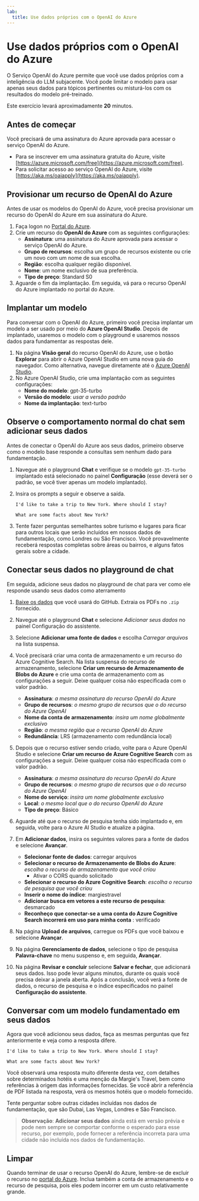 ```yaml
---
lab:
  title: Use dados próprios com o OpenAI do Azure
---
```


# Use dados próprios com o OpenAI do Azure

O Serviço OpenAI do Azure permite que você use dados próprios com a inteligência do LLM subjacente. Você pode limitar o modelo para usar apenas seus dados para tópicos pertinentes ou misturá-los com os resultados do modelo pré-treinado.

Este exercício levará aproximadamente **20** minutos.

## Antes de começar

Você precisará de uma assinatura do Azure aprovada para acessar o serviço OpenAI do Azure. 

- Para se inscrever em uma assinatura gratuita do Azure, visite [https://azure.microsoft.com/free](https://azure.microsoft.com/free).
- Para solicitar acesso ao serviço OpenAI do Azure, visite [https://aka.ms/oaiapply](https://aka.ms/oaiapply).

## Provisionar um recurso de OpenAI do Azure

Antes de usar os modelos do OpenAI do Azure, você precisa provisionar um recurso do OpenAI do Azure em sua assinatura do Azure.

1. Faça logon no [Portal do Azure](https://portal.azure.com?azure-portal=true).
2. Crie um recurso do **OpenAI do Azure** com as seguintes configurações:
    - **Assinatura**: uma assinatura do Azure aprovada para acessar o serviço OpenAI do Azure.
    - **Grupo de recursos**: escolha um grupo de recursos existente ou crie um novo com um nome de sua escolha.
    - **Região**: escolha qualquer região disponível.
    - **Nome**: um nome exclusivo de sua preferência.
    - **Tipo de preço**: Standard S0
3. Aguarde o fim da implantação. Em seguida, vá para o recurso OpenAI do Azure implantado no portal do Azure.

## Implantar um modelo

Para conversar com o OpenAI do Azure, primeiro você precisa implantar um modelo a ser usado por meio do **Azure OpenAI Studio**. Depois de implantado, usaremos o modelo com o playground e usaremos nossos dados para fundamentar as respostas dele.

1. Na página **Visão geral** do recurso OpenAI do Azure, use o botão **Explorar** para abrir o Azure OpenAI Studio em uma nova guia do navegador. Como alternativa, navegue diretamente até o [Azure OpenAI Studio](https://oai.azure.com/?azure-portal=true).
2. No Azure OpenAI Studio, crie uma implantação com as seguintes configurações:
    - **Nome do modelo**: gpt-35-turbo
    - **Versão do modelo**: *usar a versão padrão*
    - **Nome da implantação**: text-turbo

## Observe o comportamento normal do chat sem adicionar seus dados

Antes de conectar o OpenAI do Azure aos seus dados, primeiro observe como o modelo base responde a consultas sem nenhum dado para fundamentação.

1. Navegue até o playground **Chat** e verifique se o modelo `gpt-35-turbo` implantado está selecionado no painel **Configuração** (esse deverá ser o padrão, se você tiver apenas um modelo implantado).
1. Insira os prompts a seguir e observe a saída.

    ```code
    I'd like to take a trip to New York. Where should I stay?
    ```

    ```code
    What are some facts about New York?
    ```

1. Tente fazer perguntas semelhantes sobre turismo e lugares para ficar para outros locais que serão incluídos em nossos dados de fundamentação, como Londres ou São Francisco. Você provavelmente receberá respostas completas sobre áreas ou bairros, e alguns fatos gerais sobre a cidade.

## Conectar seus dados no playground de chat

Em seguida, adicione seus dados no playground de chat para ver como ele responde usando seus dados como aterramento

1. [Baixe os dados](https://aka.ms/own-data-brochures) que você usará do GitHub. Extraia os PDFs no `.zip` fornecido.
1. Navegue até o playground **Chat** e selecione *Adicionar seus dados* no painel Configuração do assistente.
1. Selecione **Adicionar uma fonte de dados** e escolha *Carregar arquivos* na lista suspensa.
1. Você precisará criar uma conta de armazenamento e um recurso do Azure Cognitive Search. Na lista suspensa do recurso de armazenamento, selecione **Criar um recurso de Armazenamento de Blobs do Azure** e crie uma conta de armazenamento com as configurações a seguir. Deixe qualquer coisa não especificada com o valor padrão.

    - **Assinatura**: *a mesma assinatura do recurso OpenAI do Azure*
    - **Grupo de recursos**: *o mesmo grupo de recursos que o do recurso do Azure OpenAI*
    - **Nome da conta de armazenamento**: *insira um nome globalmente exclusivo*
    - **Região**: *a mesma região que o recurso OpenAI do Azure*
    - **Redundância**: LRS (armazenamento com redundância local)

1. Depois que o recurso estiver sendo criado, volte para o Azure OpenAI Studio e selecione **Criar um recurso de Azure Cognitive Search** com as configurações a seguir. Deixe qualquer coisa não especificada com o valor padrão.

    - **Assinatura**: *a mesma assinatura do recurso OpenAI do Azure*
    - **Grupo de recursos**: *o mesmo grupo de recursos que o do recurso do Azure OpenAI*
    - **Nome do serviço**: *insira um nome globalmente exclusivo*
    - **Local**: *o mesmo local que o do recurso OpenAI do Azure*
    - **Tipo de preço**: Básico

1. Aguarde até que o recurso de pesquisa tenha sido implantado e, em seguida, volte para o Azure AI Studio e atualize a página.
1. Em **Adicionar dados**, insira os seguintes valores para a fonte de dados e selecione **Avançar**.

    - **Selecionar fonte de dados**: carregar arquivos
    - **Selecionar o recurso de Armazenamento de Blobs do Azure**: *escolha o recurso de armazenamento que você criou*
        - Ativar o CORS quando solicitado
    - **Selecionar o recurso do Azure Cognitive Search**: *escolha o recurso de pesquisa que você criou*
    - **Inserir o nome do índice**: margiestravel
    - **Adicionar busca em vetores a este recurso de pesquisa**: desmarcado
    - **Reconheço que conectar-se a uma conta do Azure Cognitive Search incorrerá em uso para minha conta** : verificado

1. Na página **Upload de arquivos**, carregue os PDFs que você baixou e selecione **Avançar**.
1. Na página **Gerenciamento de dados**, selecione o tipo de pesquisa **Palavra-chave** no menu suspenso e, em seguida, **Avançar**.
1. Na página **Revisar e concluir** selecione **Salvar e fechar**, que adicionará seus dados. Isso pode levar alguns minutos, durante os quais você precisa deixar a janela aberta. Após a conclusão, você verá a fonte de dados, o recurso de pesquisa e o índice especificados no painel **Configuração do assistente**.

## Conversar com um modelo fundamentado em seus dados

Agora que você adicionou seus dados, faça as mesmas perguntas que fez anteriormente e veja como a resposta difere.

```
I'd like to take a trip to New York. Where should I stay?
```

```
What are some facts about New York?
```

Você observará uma resposta muito diferente desta vez, com detalhes sobre determinados hotéis e uma menção da Margie's Travel, bem como referências à origem das informações fornecidas. Se você abrir a referência de PDF listada na resposta, verá os mesmos hotéis que o modelo fornecido.

Tente perguntar sobre outras cidades incluídas nos dados de fundamentação, que são Dubai, Las Vegas, Londres e São Francisco.

> **Observação**: **Adicionar seus dados** ainda está em versão prévia e pode nem sempre se comportar conforme o esperado para esse recurso, por exemplo, pode fornecer a referência incorreta para uma cidade não incluída nos dados de fundamentação.

## Limpar

Quando terminar de usar o recurso OpenAI do Azure, lembre-se de excluir o recurso no [portal do Azure](https://portal.azure.com/?azure-portal=true). Inclua também a conta de armazenamento e o recurso de pesquisa, pois eles podem incorrer em um custo relativamente grande.
